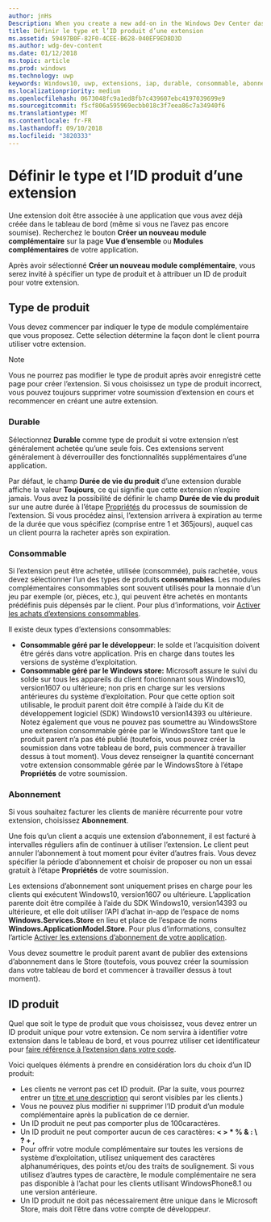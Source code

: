 ```yaml
---
author: jnHs
Description: When you create a new add-on in the Windows Dev Center dashboard, you need to specify a product type and assign it a product ID.
title: Définir le type et l’ID produit d’une extension
ms.assetid: 59497B0F-82F0-4CEE-B628-040EF9ED8D3D
ms.author: wdg-dev-content
ms.date: 01/12/2018
ms.topic: article
ms.prod: windows
ms.technology: uwp
keywords: Windows10, uwp, extensions, iap, durable, consommable, abonnement, type de produit, id produit, achat in-app, produit in-app
ms.localizationpriority: medium
ms.openlocfilehash: 0673048fc9a1ed8fb7c439607ebc4197039699e9
ms.sourcegitcommit: f5cf806a595969ecbb018c3f7eea86c7a34940f6
ms.translationtype: MT
ms.contentlocale: fr-FR
ms.lasthandoff: 09/10/2018
ms.locfileid: "3820333"
---
```

# <a name="set-your-add-on-product-type-and-product-id"></a>Définir le type et l’ID produit d’une extension

Une extension doit être associée à une application que vous avez déjà créée dans le tableau de bord (même si vous ne l’avez pas encore soumise). Recherchez le bouton **Créer un nouveau module complémentaire** sur la page **Vue d’ensemble** ou **Modules complémentaires** de votre application.

Après avoir sélectionné **Créer un nouveau module complémentaire**, vous serez invité à spécifier un type de produit et à attribuer un ID de produit pour votre extension.

## <a name="product-type"></a>Type de produit

Vous devez commencer par indiquer le type de module complémentaire que vous proposez. Cette sélection détermine la façon dont le client pourra utiliser votre extension.

> [!NOTE]
> Vous ne pourrez pas modifier le type de produit après avoir enregistré cette page pour créer l’extension. Si vous choisissez un type de produit incorrect, vous pouvez toujours supprimer votre soumission d’extension en cours et recommencer en créant une autre extension.

<span id="durable" />

### <a name="durable"></a>Durable

Sélectionnez **Durable** comme type de produit si votre extension n’est généralement achetée qu’une seule fois. Ces extensions servent généralement à déverrouiller des fonctionnalités supplémentaires d’une application.

Par défaut, le champ **Durée de vie du produit** d’une extension durable affiche la valeur **Toujours**, ce qui signifie que cette extension n’expire jamais. Vous avez la possibilité de définir le champ **Durée de vie du produit** sur une autre durée à l’étape [Propriétés](enter-add-on-properties.md) du processus de soumission de l’extension. Si vous procédez ainsi, l’extension arrivera à expiration au terme de la durée que vous spécifiez (comprise entre 1 et 365jours), auquel cas un client pourra la racheter après son expiration.

<span id="consumable" />

### <a name="consumable"></a>Consommable

Si l’extension peut être achetée, utilisée (consommée), puis rachetée, vous devez sélectionner l’un des types de produits **consommables**. Les modules complémentaires consommables sont souvent utilisés pour la monnaie d’un jeu par exemple (or, pièces, etc.), qui peuvent être achetés en montants prédéfinis puis dépensés par le client. Pour plus d’informations, voir [Activer les achats d’extensions consommables](../monetize/enable-consumable-add-on-purchases.md).

Il existe deux types d’extensions consommables:
- **Consommable géré par le développeur**: le solde et l’acquisition doivent être gérés dans votre application. Pris en charge dans toutes les versions de système d’exploitation.
- **Consommable géré par le Windows store:** Microsoft assure le suivi du solde sur tous les appareils du client fonctionnant sous Windows10, version1607 ou ultérieure; non pris en charge sur les versions antérieures du système d’exploitation. Pour que cette option soit utilisable, le produit parent doit être compilé à l’aide du Kit de développement logiciel (SDK) Windows10 version14393 ou ultérieure. Notez également que vous ne pouvez pas soumettre au WindowsStore une extension consommable gérée par le WindowsStore tant que le produit parent n’a pas été publié (toutefois, vous pouvez créer la soumission dans votre tableau de bord, puis commencer à travailler dessus à tout moment). Vous devez renseigner la quantité concernant votre extension consommable gérée par le WindowsStore à l’étape **Propriétés** de votre soumission.

<span id="subscription" />

### <a name="subscription"></a>Abonnement

Si vous souhaitez facturer les clients de manière récurrente pour votre extension, choisissez **Abonnement**.

Une fois qu’un client a acquis une extension d’abonnement, il est facturé à intervalles réguliers afin de continuer à utiliser l’extension. Le client peut annuler l’abonnement à tout moment pour éviter d’autres frais. Vous devez spécifier la période d’abonnement et choisir de proposer ou non un essai gratuit à l’étape **Propriétés** de votre soumission.

Les extensions d’abonnement sont uniquement prises en charge pour les clients qui exécutent Windows10, version1607 ou ultérieure. L’application parente doit être compilée à l’aide du SDK Windows10, version14393 ou ultérieure, et elle doit utiliser l’API d’achat in-app de l’espace de noms **Windows.Services.Store** en lieu et place de l’espace de noms **Windows.ApplicationModel.Store**. Pour plus d’informations, consultez l’article [Activer les extensions d’abonnement de votre application](../monetize/enable-subscription-add-ons-for-your-app.md).

Vous devez soumettre le produit parent avant de publier des extensions d’abonnement dans le Store (toutefois, vous pouvez créer la soumission dans votre tableau de bord et commencer à travailler dessus à tout moment).

## <a name="product-id"></a>ID produit

Quel que soit le type de produit que vous choisissez, vous devez entrer un ID produit unique pour votre extension. Ce nom servira à identifier votre extension dans le tableau de bord, et vous pourrez utiliser cet identificateur pour [faire référence à l’extension dans votre code](../monetize/in-app-purchases-and-trials.md#how-to-use-product-ids-for-add-ons-in-your-code).

Voici quelques éléments à prendre en considération lors du choix d’un ID produit:

-   Les clients ne verront pas cet ID produit. (Par la suite, vous pourrez entrer un [titre et une description](create-add-on-descriptions.md) qui seront visibles par les clients.)
-   Vous ne pouvez plus modifier ni supprimer l’ID produit d’un module complémentaire après la publication de ce dernier.
-   Un ID produit ne peut pas comporter plus de 100caractères.
-   Un ID produit ne peut comporter aucun de ces caractères: **&lt; &gt; \* % & : \\ ? + ,**
-   Pour offrir votre module complémentaire sur toutes les versions de système d’exploitation, utilisez uniquement des caractères alphanumériques, des points et/ou des traits de soulignement. Si vous utilisez d’autres types de caractère, le module complémentaire ne sera pas disponible à l’achat pour les clients utilisant WindowsPhone8.1 ou une version antérieure.
-   Un ID produit ne doit pas nécessairement être unique dans le Microsoft Store, mais doit l’être dans votre compte de développeur.
 

